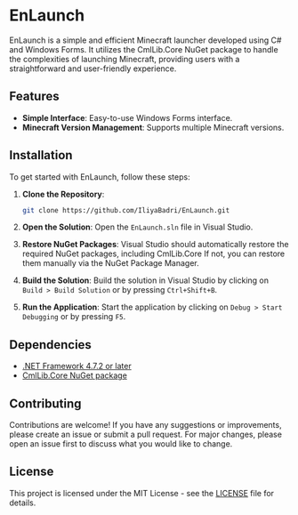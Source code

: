 # EnLaunch

EnLaunch is a simple and efficient Minecraft launcher developed using C# and Windows Forms. It utilizes the CmlLib.Core NuGet package to handle the complexities of launching Minecraft, providing users with a straightforward and user-friendly experience.

## Features

- **Simple Interface**: Easy-to-use Windows Forms interface.
- **Minecraft Version Management**: Supports multiple Minecraft versions.

## Installation

To get started with EnLaunch, follow these steps:

1. **Clone the Repository**:
    ```bash
    git clone https://github.com/IliyaBadri/EnLaunch.git
    ```

2. **Open the Solution**:
    Open the `EnLaunch.sln` file in Visual Studio.

3. **Restore NuGet Packages**:
    Visual Studio should automatically restore the required NuGet packages, including CmlLib.Core If not, you can restore them manually via the NuGet Package Manager.

4. **Build the Solution**:
    Build the solution in Visual Studio by clicking on `Build > Build Solution` or by pressing `Ctrl+Shift+B`.

5. **Run the Application**:
    Start the application by clicking on `Debug > Start Debugging` or by pressing `F5`.
    

## Dependencies

- [.NET Framework 4.7.2 or later](https://dotnet.microsoft.com/download/dotnet-framework/net472)
- [CmlLib.Core NuGet package](https://www.nuget.org/packages/CmlLib.Core)

## Contributing

Contributions are welcome! If you have any suggestions or improvements, please create an issue or submit a pull request. For major changes, please open an issue first to discuss what you would like to change.

## License

This project is licensed under the MIT License - see the [LICENSE](LICENSE) file for details.

